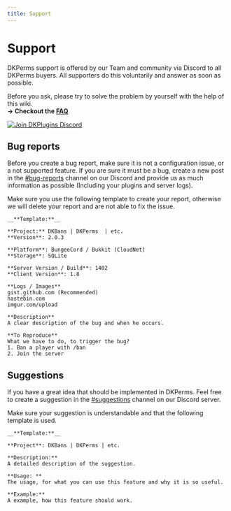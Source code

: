 ```yaml
---
title: Support
---
```


# Support

DKPerms support is offered by our Team and community via Discord to all DKPerms buyers. All supporters do this voluntarily and answer as soon as possible.

Before you ask, please try to solve the problem by yourself with the help of this wiki.
<br/> **-> Checkout the [FAQ](https://dkplugins.pretronic.net/dkperms/Frequently-Asked-Questions)**

[![Join DKPlugins Discord](https://discordapp.com/api/guilds/513441444959223809/embed.png?style=banner2)](https://discord.gg/ZR7HtTw)

## Bug reports
Before you create a bug report, make sure it is not a configuration issue, or a not supported feature. If you are sure it must be a bug, create a new post in the [#bug-reports](https://discordapp.com/channels/513441444959223809/513445161846439937/569127057691508746) channel on our Discord and provide us as much information as possible (Including your plugins and server logs).

Make sure you use the following template to create your report, otherwise we will delete your report and are not able to fix the issue.

```
__**Template:**__

**Project:** DKBans | DKPerms  | etc.
**Version**: 2.0.3

**Platform**: BungeeCord / Bukkit (CloudNet)
**Storage**: SQLite

**Server Version / Build**: 1402
**Client Version**: 1.8

**Logs / Images**
gist.github.com (Recommended)
hastebin.com
imgur.com/upload

**Description**
A clear description of the bug and when he occurs.

**To Reproduce**
What we have to do, to trigger the bug?
1. Ban a player with /ban
2. Join the server
```

## Suggestions
If you have a great idea that should be implemented in DKPerms. Feel free to create a suggestion in the [#suggestions](https://discordapp.com/channels/513441444959223809/513445184747339787/642483585135411211) channel on our Discord server.

Make sure your suggestion is understandable and that the following template is used.

```
__**Template:**__

**Project**: DKBans | DKPerms | etc.

**Description:**
A detailed description of the suggestion.

**Usage: **
The usage, for what you can use this feature and why it is so useful.

**Example:**
A example, how this feature should work.
```

